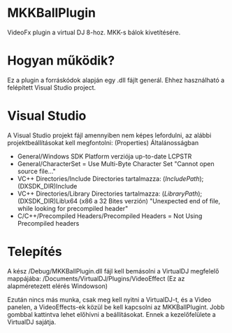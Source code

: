 # MKKBallPlugin
VideoFx plugin a virtual DJ 8-hoz. MKK-s bálok kivetítésére.

# Hogyan működik?
Ez a plugin a forráskódok alapján egy .dll fájlt generál. Ehhez használható a felépített Visual Studio project.

# Visual Studio
A Visual Studio projekt fájl amennyiben nem képes lefordulni, az alábbi projektbeállításokat kell megfontolni: (Properties)
Általánosságban
- General/Windows SDK Platform verziója up-to-date
LCPSTR
- General/CharacterSet = Use Multi-Byte Character Set
"Cannot open source file..."
- VC++ Directories/Include Directories tartalmazza: $(IncludePath);$(DXSDK_DIR)Include
- VC++ Directories/Library Directories tartalmazza: $(LibraryPath);$(DXSDK_DIR)Lib\x64 (x86 a 32 Bites verzión)
"Unexpected end of file, while looking for precompiled header"
- C/C++/Precompiled Headers/Precompiled Headers = Not Using Precompiled headers

# Telepítés
A kész /Debug/MKKBallPlugin.dll fájl kell bemásolni a VirtualDJ megfelelő mappájába:
/Documents/VirtualDJ/Plugins/VideoEffect (Ez az alapméretezett elérés Windowson)

Ezután nincs más munka, csak meg kell nyitni a VirtualDJ-t, és a Video panelen, a VideoEffects-ek közül be kell kapcsolni az MKKBallPlugint. Jobb gombbal kattintva lehet előhívni a beállításokat. Ennek a kezelőfelülete a VirtualDJ sajátja.
